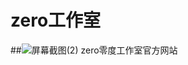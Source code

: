 # zero工作室
##![屏幕截图(2)](https://user-images.githubusercontent.com/89624840/131179808-b69fe017-c2bc-45a6-bc89-f83803047173.png)
 zero零度工作室官方网站
